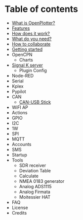 # Table of contents

* [What is OpenPlotter?](README.md)
* [Features](features.md)
* [How does it work?](how-does-it-work.md)
* [What do you need?](what-do-you-need.md)
* [How to collaborate](how-to-collaborate.md)
* [Getting started](getting-started.md)
* OpenCPN
  * Charts
* [Signal K server](signal-k-server/README.md)
  * Plugin Config
* Node-RED
* Serial
* Kplex
* Pypilot
* CAN
  * [CAN-USB Stick](can/can-usb-stick.md)
* WiFI AP
* Actions
* GPIO
* I2C
* 1W
* SPI
* MQTT
* Accounts
* SMS
* Startup
* Tools
  * SDR receiver
  * Deviation Table
  * Calculate
  * NMEA 0183 generator
  * Analog ADS1115
  * Analog Firmata
  * Moitessier HAT
* FAQ
* License
* Credits


